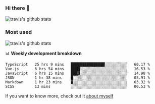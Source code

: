 ### Hi there 👋

<!--
**HondryTravis/HondryTravis** is a ✨ _special_ ✨ repository because its `README.md` (this file) appears on your GitHub profile.

Here are some ideas to get you started:

- 🔭 I’m currently working on ...
- 🌱 I’m currently learning ...
- 👯 I’m looking to collaborate on ...
- 🤔 I’m looking for help with ...
- 💬 Ask me about ...
- 📫 How to reach me: ...
- 😄 Pronouns: ...
- ⚡ Fun fact: ...
-->

![travis's github stats](https://github-readme-stats.vercel.app/api?username=HondryTravis&hide=stars)
### Most used
![travis's github stats](https://github-readme-stats.anuraghazra1.vercel.app/api/top-langs/?username=HondryTravis&layout=compact&hide_title=true)

📊 **Weekly development breakdown**

<!--START_SECTION:waka-->

```text
TypeScript   25 hrs 9 mins   ███████████████░░░░░░░░░░   60.17 %
Vue.js       6 hrs 54 mins   ████░░░░░░░░░░░░░░░░░░░░░   16.53 %
JavaScript   6 hrs 15 mins   ███▓░░░░░░░░░░░░░░░░░░░░░   14.98 %
JSON         1 hr 38 mins    █░░░░░░░░░░░░░░░░░░░░░░░░   03.91 %
Markdown     1 hr 23 mins    ▓░░░░░░░░░░░░░░░░░░░░░░░░   03.32 %
SCSS         13 mins         ░░░░░░░░░░░░░░░░░░░░░░░░░   00.53 %
```

<!--END_SECTION:waka-->

If you want to know more, check out it [about myself](https://hondrytravis.github.io/)
